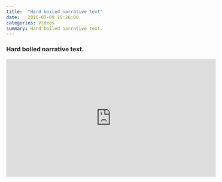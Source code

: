 ```yaml
---
title:  "Hard boiled narrative text"
date:   2016-07-09 15:26:00
categories: Videos
summary: Hard boiled narrative text.
---
```


### Hard boiled narrative text.

<iframe width="560" height="315" src="https://www.youtube.com/embed/mACJLzDYYxo" frameborder="0" allowfullscreen></iframe>

